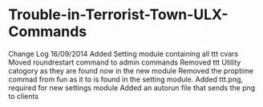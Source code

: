 Trouble-in-Terrorist-Town-ULX-Commands
======================================
Change Log 16/09/2014
Added Setting module containing all ttt cvars
Moved roundrestart command to admin commands
Removed ttt Utility catogory as they are found now in the new module
Removed the proptime commad from fun as it to is found in the setting module.
Added ttt.png, required for new settings module
Added an autorun file that sends the png to clients 
